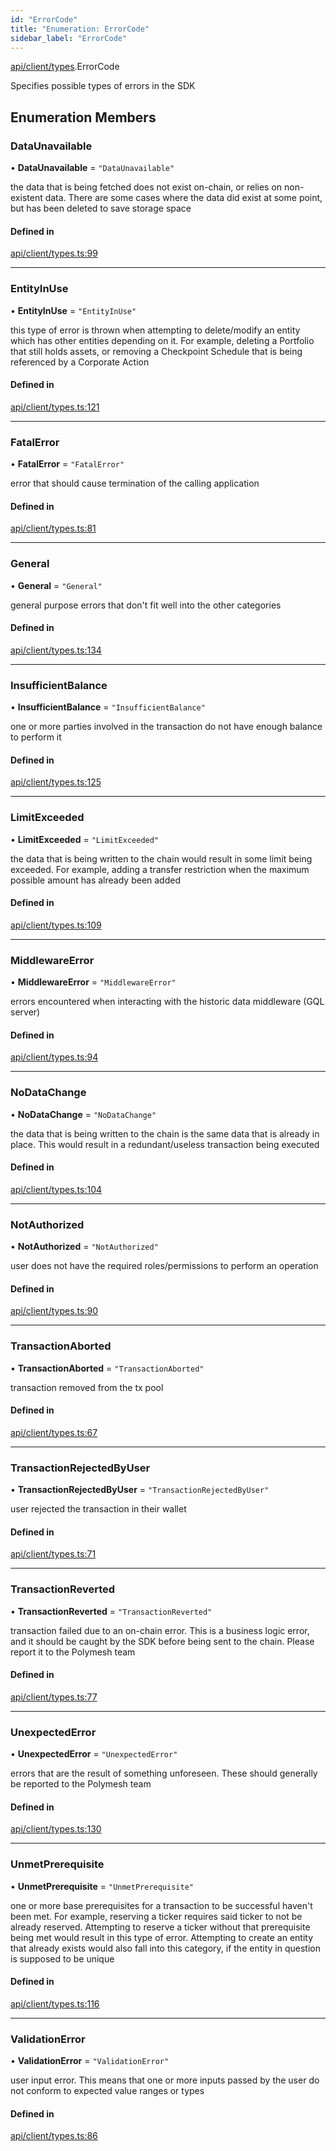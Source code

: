 ```yaml
---
id: "ErrorCode"
title: "Enumeration: ErrorCode"
sidebar_label: "ErrorCode"
---
```


[api/client/types](../../../../../modules/API/Client/Types/Types.md).ErrorCode

Specifies possible types of errors in the SDK

## Enumeration Members

### DataUnavailable

• **DataUnavailable** = ``"DataUnavailable"``

the data that is being fetched does not exist on-chain, or relies on non-existent data. There are
  some cases where the data did exist at some point, but has been deleted to save storage space

#### Defined in

[api/client/types.ts:99](https://github.com/PolymeshAssociation/polymesh-sdk/blob/c8da9dfce/src/api/client/types.ts#L99)

___

### EntityInUse

• **EntityInUse** = ``"EntityInUse"``

this type of error is thrown when attempting to delete/modify an entity which has other entities depending on it. For example, deleting
  a Portfolio that still holds assets, or removing a Checkpoint Schedule that is being referenced by a Corporate Action

#### Defined in

[api/client/types.ts:121](https://github.com/PolymeshAssociation/polymesh-sdk/blob/c8da9dfce/src/api/client/types.ts#L121)

___

### FatalError

• **FatalError** = ``"FatalError"``

error that should cause termination of the calling application

#### Defined in

[api/client/types.ts:81](https://github.com/PolymeshAssociation/polymesh-sdk/blob/c8da9dfce/src/api/client/types.ts#L81)

___

### General

• **General** = ``"General"``

general purpose errors that don't fit well into the other categories

#### Defined in

[api/client/types.ts:134](https://github.com/PolymeshAssociation/polymesh-sdk/blob/c8da9dfce/src/api/client/types.ts#L134)

___

### InsufficientBalance

• **InsufficientBalance** = ``"InsufficientBalance"``

one or more parties involved in the transaction do not have enough balance to perform it

#### Defined in

[api/client/types.ts:125](https://github.com/PolymeshAssociation/polymesh-sdk/blob/c8da9dfce/src/api/client/types.ts#L125)

___

### LimitExceeded

• **LimitExceeded** = ``"LimitExceeded"``

the data that is being written to the chain would result in some limit being exceeded. For example, adding a transfer
  restriction when the maximum possible amount has already been added

#### Defined in

[api/client/types.ts:109](https://github.com/PolymeshAssociation/polymesh-sdk/blob/c8da9dfce/src/api/client/types.ts#L109)

___

### MiddlewareError

• **MiddlewareError** = ``"MiddlewareError"``

errors encountered when interacting with the historic data middleware (GQL server)

#### Defined in

[api/client/types.ts:94](https://github.com/PolymeshAssociation/polymesh-sdk/blob/c8da9dfce/src/api/client/types.ts#L94)

___

### NoDataChange

• **NoDataChange** = ``"NoDataChange"``

the data that is being written to the chain is the same data that is already in place. This would result
  in a redundant/useless transaction being executed

#### Defined in

[api/client/types.ts:104](https://github.com/PolymeshAssociation/polymesh-sdk/blob/c8da9dfce/src/api/client/types.ts#L104)

___

### NotAuthorized

• **NotAuthorized** = ``"NotAuthorized"``

user does not have the required roles/permissions to perform an operation

#### Defined in

[api/client/types.ts:90](https://github.com/PolymeshAssociation/polymesh-sdk/blob/c8da9dfce/src/api/client/types.ts#L90)

___

### TransactionAborted

• **TransactionAborted** = ``"TransactionAborted"``

transaction removed from the tx pool

#### Defined in

[api/client/types.ts:67](https://github.com/PolymeshAssociation/polymesh-sdk/blob/c8da9dfce/src/api/client/types.ts#L67)

___

### TransactionRejectedByUser

• **TransactionRejectedByUser** = ``"TransactionRejectedByUser"``

user rejected the transaction in their wallet

#### Defined in

[api/client/types.ts:71](https://github.com/PolymeshAssociation/polymesh-sdk/blob/c8da9dfce/src/api/client/types.ts#L71)

___

### TransactionReverted

• **TransactionReverted** = ``"TransactionReverted"``

transaction failed due to an on-chain error. This is a business logic error,
  and it should be caught by the SDK before being sent to the chain.
  Please report it to the Polymesh team

#### Defined in

[api/client/types.ts:77](https://github.com/PolymeshAssociation/polymesh-sdk/blob/c8da9dfce/src/api/client/types.ts#L77)

___

### UnexpectedError

• **UnexpectedError** = ``"UnexpectedError"``

errors that are the result of something unforeseen.
  These should generally be reported to the Polymesh team

#### Defined in

[api/client/types.ts:130](https://github.com/PolymeshAssociation/polymesh-sdk/blob/c8da9dfce/src/api/client/types.ts#L130)

___

### UnmetPrerequisite

• **UnmetPrerequisite** = ``"UnmetPrerequisite"``

one or more base prerequisites for a transaction to be successful haven't been met. For example, reserving a ticker requires
  said ticker to not be already reserved. Attempting to reserve a ticker without that prerequisite being met would result in this
  type of error. Attempting to create an entity that already exists would also fall into this category,
  if the entity in question is supposed to be unique

#### Defined in

[api/client/types.ts:116](https://github.com/PolymeshAssociation/polymesh-sdk/blob/c8da9dfce/src/api/client/types.ts#L116)

___

### ValidationError

• **ValidationError** = ``"ValidationError"``

user input error. This means that one or more inputs passed by the user
  do not conform to expected value ranges or types

#### Defined in

[api/client/types.ts:86](https://github.com/PolymeshAssociation/polymesh-sdk/blob/c8da9dfce/src/api/client/types.ts#L86)
